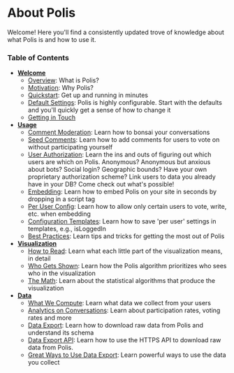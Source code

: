 # About Polis

Welcome! Here you'll find a consistently updated trove of knowledge about what Polis is and how to use it.

### Table of Contents

* **[Welcome](welcome/README.md)**
  * [Overview](welcome/Overview.md): What is Polis?
  * [Motivation](welcome/Motivation.md): Why Polis?
  * [Quickstart](welcome/Quickstart.md): Get up and running in minutes
  * [Default Settings](welcome/DefaultSettings.md): Polis is highly configurable. Start with the defaults and you'll quickly get a sense of how to change it
  * [Getting in Touch](welcome/GettingInTouch.md)
* **[Usage](usage/README.md)**
  * [Comment Moderation](usage/CommentModeration.md): Learn how to bonsai your conversations
  * [Seed Comments](usage/SeedComments.md): Learn how to add comments for users to vote on without participating yourself
  * [User Authorization](usage/UserAuthorization.md): Learn the ins and outs of figuring out which users are which on Polis. Anonymous? Anonymous but anxious about bots? Social login? Geographic bounds? Have your own proprietary authorization scheme? Link users to data you already have in your DB? Come check out what's possible!
  * [Embedding](usage/Embedding.md): Learn how to embed Polis on your site in seconds by dropping in a script tag
  * [Per User Config](usage/PerUserConfig): Learn how to allow only certain users to vote, write, etc. when embedding
  * [Configuration Templates](usage/ConfigurationTemplates.md): Learn how to save 'per user' settings in templates, e.g., isLoggedIn
  * [Best Practices](usage/BestPractices.md): Learn tips and tricks for getting the most out of Polis
* **[Visualization](visualization/README.md)**
  * [How to Read](visualization/HowToRead.md): Learn what each little part of the visualization means, in detail
  * [Who Gets Shown](visualization/WhoGetsShown.md): Learn how the Polis algorithm prioritizes who sees who in the visualization
  * [The Math](visualization/TheMath.md): Learn about the statistical algorithms that produce the visualization
* **[Data](data/README.md)**
  * [What We Compute](data/WhatWeCompute.md): Learn what data we collect from your users
  * [Analytics on Conversations](data/Analytics.md): Learn about participation rates, voting rates and more
  * [Data Export](data/Export.md): Learn how to download raw data from Polis and understand its schema
  * [Data Export API](data/ExportAPI.md): Learn how to use the HTTPS API to download raw data from Polis.
  * [Great Ways to Use Data Export](data/HowToUse.md): Learn powerful ways to use the data you collect
